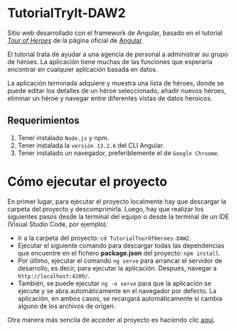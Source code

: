 # TutorialTryIt-DAW2
Sitio web desarrollado con el framework de Angular, basado en el tutorial [_Tour of Heroes_](https://angular.io/tutorial) de la página oficial de [Angular](https://angular.io).

El tutorial trata de ayudar a una agencia de personal a administrar su grupo de héroes. La aplicación tiene muchas de las funciones que esperaría encontrar en cualquier aplicación basada en datos. 

La aplicación terminada adquiere y muestra una lista de héroes, donde se puede editar los detalles de un héroe seleccionado, añadir nuevos héroes, eliminar un héroe y navegar entre diferentes vistas de datos heroicos.

## Requerimientos
1. Tener instalado `Node.js` y npm.
2. Tener instalada la `versión 13.2.6` del CLI Angular.
3. Tener instalado un navegador, preferiblemente el de `Google Chroome`.

# Cómo ejecutar el proyecto
En primer lugar, para ejecutar el proyecto localmente hay que descargar la carpeta del proyecto y descomprimirla. Luego, hay que realizar los siguientes pasos desde la terminal del equipo o desde la terminal de un IDE (Visual Studio Code, por ejemplo):

* Ir a la carpeta del proyecto: `cd TutorialTourOfHeroes-DAW2`.
* Ejecutar el siguiente comando para descargar todas las dependencias que encuentre en el fichero **package.json** del proyecto: `npm install`.
* Por último, ejecutar el comando `ng serve` para arrancar el servidor de desarrollo, es decir, para ejecutar la aplicación. Después, navegar a `http://localhost:4200/`. 
* También, se puede ejecutar `ng -o serve` para que la aplicación se ejecute y se abra automáticamente en el navegador por defecto. La aplicación, en ambos casos, se recargará automáticamente si cambia alguno de los archivos de origen.

Otra manera más sencila de acceder al proyecto es haciendo clic [aquí](https://angular-ttoh.netlify.app).
